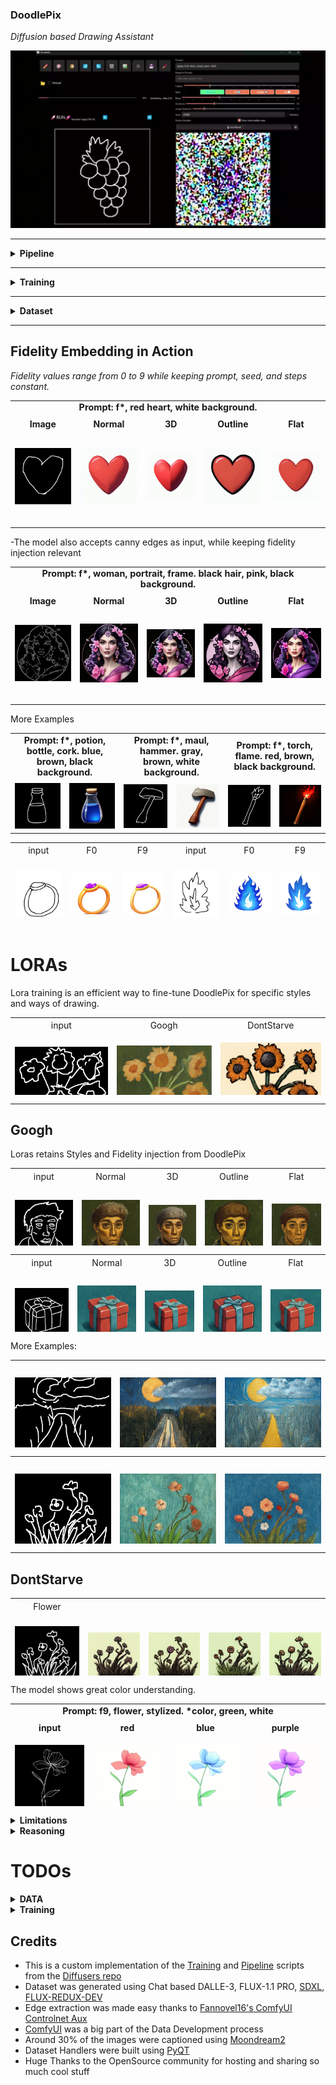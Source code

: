 <h3>DoodlePix</h3>
<p><em>Diffusion based Drawing Assistant</em></p>

<p>
  <a href="assets/DoodlePixy.gif">
    <img src="assets/DoodlePixy.gif" alt="Doodle">
    </a>
</p>

<hr>

<details>
  <summary><strong>Pipeline</strong></summary>
  <ul>
    <li><strong>Inference:</strong> fits in &lt; 4GB</li> <li><strong>Resolution:</strong> 512x512px</li>
    <li><strong>Speed:</strong> ~15 steps/second</li>
  </ul>
</details>

<hr>

<details>
  <summary><strong>Training</strong></summary>
  <ul>
    <li><strong>Base Model:</strong> <a href="https://huggingface.co/stabilityai/stable-diffusion-2-1">StableDiffusion 2.1</a></li>
    <li><strong>Training Requirements:</strong> &lt; 14GB</li> <li><strong>Setup:</strong> NVIDIA RTX4070 12GB (bleeding into shared Windows memory)</li>
  </ul>
  <p>
    <img src="assets/DoodlePix.png" alt="Training Loop" style="width:100%; height:auto; object-fit:contain;">
  </p>
  <p>
    The model leverages an InstructPix2Pix framework adapted for fidelity-controlled image generation from doodle inputs. The training loop processes triplets of (original doodle, edited target image, text prompt with embedded fidelity <code>f[0-9]</code>). Input images are encoded into the latent space via a VAE encoder. The text prompt is processed by a CLIP text encoder, and the extracted fidelity value ($F \in [0.0, 0.9]$) generates a corresponding fidelity embedding via the FidelityMLP. This fidelity embedding modulates the CLIP text embeddings, injecting the desired adherence level.
  </p>
  <p>
    The core diffusion process trains a U-Net to predict the noise ($\epsilon$) added to the VAE-encoded <em>edited target</em> latents. Crucially, the U-Net is conditioned on both the fidelity-modulated text embeddings (via cross-attention) and the VAE-encoded <em>original doodle</em> latents (concatenated channel-wise with the noisy target latents).
  </p>
  <p>
    The optimization objective combines two loss terms:
  </p>
  <ol>
    <li>A reconstruction loss ($||\epsilon - \epsilon_\theta||^2$), minimizing the MSE between the sampled noise ($\epsilon$) and the U-Net's predicted noise ($\epsilon_\theta$).</li>
    <li>A fidelity-aware L1 loss, calculated on decoded images ($P_{i}$), which balances adherence to the original input ($O_{i}$) and the edited target ($E_{i}$) based on the normalized fidelity value $F$: $F \cdot L1(P_{i}, O_{i}) + (1 - F) \cdot L1(P_{i}, E_{i})$.</li>
  </ol>
  <p>
    The total loss drives gradient updates via an AdamW optimizer, simultaneously training the U-Net and the FidelityMLP.
  </p>
  <p>
    This dual-conditioning and dual-loss approach enables fine-grained control over the generated image's Faithfulness and Creativity.
  </p>
</details>

<hr>

<details>
  <summary><strong>Dataset</strong></summary>
  <ul>
    <li><strong>Data Size:</strong> ~4.5k images</li>
    <li><strong>Image Generation:</strong> Dalle-3, Flux-Redux-DEV, SDXL, FLUX-PRO 1.1</li>
    <li><strong>Edge Extraction:</strong> Canny, Fake Scribble, Scribble Xdog, HED soft edge, Manual</li>
    <li><strong>Doodles</strong> were hand-drawn and compose about 20% of the edges</li>
  </ul>
</details>

<hr>

<h2>Fidelity Embedding in Action</h2>
<p><em>Fidelity values range from 0 to 9 while keeping prompt, seed, and steps constant.</em></p>

<table style="width:100%; table-layout: fixed;">
  <tbody>
    <tr>
      <td colspan="5" style="text-align:center; font-weight:bold; font-size:0.9rem; padding-bottom:8px;">
        Prompt: f*, red heart, white background.
      </td>
    </tr>
    <tr>
      <td style="text-align:center;">
        <strong>Image</strong><br>
        <img src="assets/heart.png" alt="Heart Image" style="width:150px; height:150px; object-fit:contain;">
      </td>
      <td style="text-align:center;">
        <strong>Normal</strong><br>
        <img src="assets/Heart.gif" alt="Heart Normal" style="width:150px; height:150px; object-fit:contain;">
      </td>
      <td style="text-align:center;">
        <strong>3D</strong><br>
        <img src="assets/Heart3D.gif" alt="Heart 3D" style="width:150px; height:150px; object-fit:contain;">
      </td>
      <td style="text-align:center;">
        <strong>Outline</strong><br>
        <img src="assets/HeartOutline.gif" alt="Heart Outline" style="width:150px; height:150px; object-fit:contain;">
      </td>
      <td style="text-align:center;">
        <strong>Flat</strong><br>
        <img src="assets/HeartFlat.gif" alt="Heart Flat" style="width:150px; height:150px; object-fit:contain;">
      </td>
    </tr>
  </tbody>
</table>

<p>-The model also accepts canny edges as input, while keeping fidelity injection relevant</p>

<table style="width:100%; table-layout: fixed;">
  <tbody>
    <tr>
      <td colspan="5" style="text-align:center; font-weight:bold; font-size:0.9rem; padding-bottom:8px;">
        Prompt: f*, woman, portrait, frame. black hair, pink, black background.
      </td>
    </tr>
    <tr>
      <td style="text-align:center;">
        <strong>Image</strong><br>
        <img src="assets/woman.png" alt="Woman Image" style="width:150px; height:150px; object-fit:contain;">
      </td>
      <td style="text-align:center;">
        <strong>Normal</strong><br>
        <img src="assets/WomanNormal.gif" alt="Woman Normal" style="width:150px; height:150px; object-fit:contain;">
      </td>
      <td style="text-align:center;">
        <strong>3D</strong><br>
        <img src="assets/Woman3D.gif" alt="Woman 3D" style="width:150px; height:150px; object-fit:contain;">
      </td>
      <td style="text-align:center;">
        <strong>Outline</strong><br>
        <img src="assets/WomanOutline.gif" alt="Woman Outline" style="width:150px; height:150px; object-fit:contain;">
      </td>
      <td style="text-align:center;">
        <strong>Flat</strong><br>
        <img src="assets/WomanFlat.gif" alt="Woman Flat" style="width:150px; height:150px; object-fit:contain;">
      </td>
    </tr>
  </tbody>
</table>

<p>More Examples</p>

<table style="width:100%; table-layout: fixed;">
  <tbody>
    <tr>
      <td colspan="2" style="text-align:center; font-weight:bold; font-size:0.9rem; padding-bottom:8px;">
        Prompt: f*, potion, bottle, cork. blue, brown, black background.
      </td>
      <td colspan="2" style="text-align:center; font-weight:bold; font-size:0.9rem; padding-bottom:8px;">
        Prompt: f*, maul, hammer. gray, brown, white background.
      </td>
      <td colspan="2" style="text-align:center; font-weight:bold; font-size:0.9rem; padding-bottom:8px;">
        Prompt: f*, torch, flame. red, brown, black background.
      </td>
    </tr>
    <tr>
      <td style="text-align:center;">
        <img src="assets/potion.png" alt="Potion Image" style="width:100%; max-width:150px; height:auto; object-fit:contain;">
      </td>
      <td style="text-align:center;">
        <img src="assets/PotionSingle.gif" alt="Potion Normal" style="width:100%; max-width:150px; height:auto; object-fit:contain;">
      </td>
      <td style="text-align:center;">
        <img src="assets/maul.png" alt="Maul Image" style="width:100%; max-width:150px; height:auto; object-fit:contain;">
      </td>
      <td style="text-align:center;">
        <img src="assets/maulNormal.gif" alt="Maul Normal" style="width:100%; max-width:150px; height:auto; object-fit:contain;">
      </td>
      <td style="text-align:center;">
        <img src="assets/torch.png" alt="Torch Image" style="width:100%; max-width:150px; height:auto; object-fit:contain;">
      </td>
      <td style="text-align:center;">
        <img src="assets/TorchSingle.gif" alt="Torch Normal" style="width:100%; max-width:150px; height:auto; object-fit:contain;">
      </td>
    </tr>
  </tbody>
</table>

<table style="width:100%; height: 140px; table-layout: fixed;">
  <tbody>
    <tr>
      <td colspan="6" style="text-align:center; font-weight:italic; font-size:0.9rem; padding-bottom:0px;">
        </td>
    </tr>
    <tr>
      <td style="text-align:center;">
        input<br>
        <img src="assets/ringIn.png" alt="Input" style="width:120px; height:120px; object-fit:contain;">
      </td>
      <td style="text-align:center;">
        F0<br>
        <img src="assets/ringF0.webp" alt="Googh" style="width:120px; height:120px; object-fit:contain;">
      </td>
      <td style="text-align:center;">
        F9<br>
        <img src="assets/ringF9.webp" alt="DontStarve" style="width:120px; height:120px; object-fit:contain;">
      </td>
      <td style="text-align:center;">
        input<br>
        <img src="assets/fireIn.png" alt="Input" style="width:120px; height:120px; object-fit:contain;">
      </td>
      <td style="text-align:center;">
        F0<br>
        <img src="assets/fireF0.webp" alt="Googh" style="width:120px; height:120px; object-fit:contain;">
      </td>
      <td style="text-align:center;">
        F9<br>
        <img src="assets/fireF9.webp" alt="DontStarve" style="width:120px; height:120px; object-fit:contain;">
      </td>
    </tr>
  </tbody>
</table>

<h1>LORAs</h1>
<p>Lora training is an efficient way to fine-tune DoodlePix for specific styles and ways of drawing.</p>

<table style="width:100%; height: 124px; table-layout: fixed;">
  <tbody>
    <tr>
      <td colspan="3" style="text-align:center; font-weight:italic; font-size:0.9rem; padding-bottom:0px;">
        </td>
    </tr>
    <tr>
      <td style="text-align:center;">
        input<br>
        <img src="assets/Googh/sunflower_DR.png" alt="Input" style="width:200px; height:200px; object-fit:contain;">
      </td>
      <td style="text-align:center;">
        Googh<br>
        <img src="assets/Googh/sunflower_0.png" alt="Googh" style="width:200px; height:200px; object-fit:contain;">
      </td>
      <td style="text-align:center;">
        DontStarve<br>
        <img src="assets/DontStarve/SunFlowers_4.png" alt="DontStarve" style="width:200px; height:200px; object-fit:contain;">
      </td>
    </tr>
    <tr>
      <td style="text-align:center;">
        input<br>
        <img src="assets/Googh/gift_DR.png" alt="Input" style="width:200px; height:200px; object-fit:contain;">
      </td>
      <td style="text-align:center;">
        Googh<br>
        <img src="assets/Googh/gift_3.png" alt="Googh" style="width:200px; height:200px; object-fit:contain;">
      </td>
      <td style="text-align:center;">
        DontStarve<br>
        <img src="assets/DontStarve/gift_20.png" alt="DontStarve" style="width:200px; height:200px; object-fit:contain;">
      </td>
    </tr>
  </tbody>
</table>

<hr>

<h2>Googh</h2>
<p>Loras retains Styles and Fidelity injection from DoodlePix</p>

<table style="width:100%; height: 124px; table-layout: fixed;">
  <tbody>
    <tr>
      <td colspan="5" style="text-align:center; font-weight:italic; font-size:0.9rem; padding-bottom:0px;">
        </td>
    </tr>
    <tr>
      <td style="text-align:center;">
        input<br>
        <img src="assets/Googh/man_DR2.png" alt="Input" style="width:150px; height:150px; object-fit:contain;">
      </td>
      <td style="text-align:center;">
        Normal<br>
        <img src="assets/Googh/manNormal.png" alt="Normal" style="width:150px; height:150px; object-fit:contain;">
      </td>
      <td style="text-align:center;">
        3D<br>
        <img src="assets/Googh/man3D.png" alt="3D" style="width:150px; height:150px; object-fit:contain;">
      </td>
      <td style="text-align:center;">
        Outline<br>
        <img src="assets/Googh/manOutline.png" alt="Outline" style="width:150px; height:150px; object-fit:contain;">
      </td>
      <td style="text-align:center;">
        Flat<br>
        <img src="assets/Googh/manFlat.png" alt="Flat" style="width:150px; height:150px; object-fit:contain;">
      </td>
    </tr>
    <tr>
      <td style="text-align:center;">
        Low Fidelity<br>
        <img src="assets/Googh/man_3.png" alt="Low Fidelity" style="width:150px; height:150px; object-fit:contain;">
      </td>
      <td style="text-align:center;">
        High Fidelity<br>
        <img src="assets/Googh/manFidelity7.png" alt="High Fidelity" style="width:150px; height:150px; object-fit:contain;">
      </td>
      <td colspan="3"></td>
    </tr>
  </tbody>
</table>

<table style="width:100%; height: 124px; table-layout: fixed;">
  <tbody>
    <tr>
      <td colspan="5" style="text-align:center; font-weight:italic; font-size:0.9rem; padding-bottom:0px;">
        </td>
    </tr>
    <tr>
      <td style="text-align:center;">
        input<br>
        <img src="assets/Googh/gift_DR.png" alt="Input" style="width:150px; height:150px; object-fit:contain;">
      </td>
      <td style="text-align:center;">
        Normal<br>
        <img src="assets/Googh/giftNormal.png" alt="Normal" style="width:150px; height:150px; object-fit:contain;">
      </td>
      <td style="text-align:center;">
        3D<br>
        <img src="assets/Googh/gift3D.png" alt="3D" style="width:150px; height:150px; object-fit:contain;">
      </td>
      <td style="text-align:center;">
        Outline<br>
        <img src="assets/Googh/giftOutline.png" alt="Outline" style="width:150px; height:150px; object-fit:contain;">
      </td>
      <td style="text-align:center;">
        Flat<br>
        <img src="assets/Googh/giftFlat.png" alt="Flat" style="width:150px; height:150px; object-fit:contain;">
      </td>
    </tr>
  </tbody>
</table>

<p>More Examples:</p>

<table style="width:100%; height: 140px; table-layout: fixed;">
  <tbody>
    <tr>
      <td colspan="3" style="text-align:center; font-weight:italic; font-size:0.9rem; padding-bottom:0px;">
        </td>
    </tr>
    <tr>
      <td style="text-align:center;">
        <img src="assets/Googh/road_DR.png" alt="Input" style="width:200px; height:200px; object-fit:contain;">
      </td>
      <td style="text-align:center;">
        <img src="assets/Googh/road4.png" alt="Normal" style="width:200px; height:200px; object-fit:contain;">
      </td>
      <td style="text-align:center;">
        <img src="assets/Googh/road5.png" alt="3D" style="width:200px; height:200px; object-fit:contain;">
      </td>
    </tr>
    <tr>
      <td style="text-align:center;">
        <img src="assets/Googh/road7.png" alt="Outline" style="width:200px; height:200px; object-fit:contain;">
      </td>
      <td style="text-align:center;">
        <img src="assets/Googh/road6.png" alt="Flat" style="width:200px; height:200px; object-fit:contain;">
      </td>
      <td style="text-align:center;">
        <img src="assets/Googh/road3.png" alt="Flat" style="width:200px; height:200px; object-fit:contain;">
      </td>
    </tr>
  </tbody>
</table>

<table style="width:100%; height: 140px; table-layout: fixed;">
  <tbody>
    <tr>
      <td colspan="3" style="text-align:center; font-weight:italic; font-size:0.9rem; padding-bottom:0px;">
         </td>
    </tr>
    <tr>
      <td style="text-align:center;">
        <img src="assets/Googh/flower_DR.png" alt="Input" style="width:200px; height:200px; object-fit:contain;">
      </td>
      <td style="text-align:center;">
        <img src="assets/Googh/flower1.png" alt="Normal" style="width:200px; height:200px; object-fit:contain;">
      </td>
      <td style="text-align:center;">
        <img src="assets/Googh/flower2.png" alt="3D" style="width:200px; height:200px; object-fit:contain;">
      </td>
    </tr>
    <tr>
      <td style="text-align:center;">
        <img src="assets/Googh/flower3.png" alt="Outline" style="width:200px; height:200px; object-fit:contain;">
      </td>
      <td style="text-align:center;">
        <img src="assets/Googh/flower4.png" alt="Flat" style="width:200px; height:200px; object-fit:contain;">
      </td>
      <td style="text-align:center;">
        <img src="assets/Googh/flower5.png" alt="Flat" style="width:200px; height:200px; object-fit:contain;">
      </td>
    </tr>
  </tbody>
</table>

<hr>

<h2>DontStarve</h2>

<table style="width:100%; height: 124px; table-layout: fixed;">
  <tbody>
    <tr>
      <td colspan="5" style="text-align:center; font-weight:italic; font-size:0.9rem; padding-bottom:0px;">
        </td>
    </tr>
    <tr>
      <td style="text-align:center;">
        Flower<br>
        <img src="assets/DontStarve/flower_DR.png" alt="Input" style="width:150px; height:150px; object-fit:contain;">
      </td>
      <td style="text-align:center;">
        <br>
        <img src="assets/DontStarve/flower (1).png" alt="Normal" style="width:150px; height:150px; object-fit:contain;">
      </td>
      <td style="text-align:center;">
        <br>
        <img src="assets/DontStarve/flower (2).png" alt="Normal" style="width:150px; height:150px; object-fit:contain;">
      </td>
      <td style="text-align:center;">
        <br>
        <img src="assets/DontStarve/flower (3).png" alt="Normal" style="width:150px; height:150px; object-fit:contain;">
      </td>
      <td style="text-align:center;">
        <br>
        <img src="assets/DontStarve/flower (4).png" alt="Normal" style="width:150px; height:150px; object-fit:contain;">
      </td>
    </tr>
    <tr>
      <td style="text-align:center;">
        Gift<br>
        <img src="assets/DontStarve/gift_DR.png" alt="Input" style="width:150px; height:150px; object-fit:contain;">
      </td>
      <td style="text-align:center;">
        <br>
        <img src="assets/DontStarve/gift_14.png" alt="Normal" style="width:150px; height:150px; object-fit:contain;">
      </td>
      <td style="text-align:center;">
        <br>
        <img src="assets/DontStarve/gift_15.png" alt="Normal" style="width:150px; height:150px; object-fit:contain;">
      </td>
      <td style="text-align:center;">
        <br>
        <img src="assets/DontStarve/gift_16.png" alt="Normal" style="width:150px; height:150px; object-fit:contain;">
      </td>
      <td style="text-align:center;">
        <br>
        <img src="assets/DontStarve/gift_17.png" alt="Normal" style="width:150px; height:150px; object-fit:contain;">
      </td>
     </tr> <tr>
      <td style="text-align:center;">
        Carrot<br>
        <img src="assets/DontStarve/carrot_DR.png" alt="Input" style="width:150px; height:150px; object-fit:contain;">
      </td>
      <td style="text-align:center;">
        <br>
        <img src="assets/DontStarve/carrot_0.png" alt="Normal" style="width:150px; height:150px; object-fit:contain;">
      </td>
      <td style="text-align:center;">
        <br>
        <img src="assets/DontStarve/carrot_1.png" alt="Normal" style="width:150px; height:150px; object-fit:contain;">
      </td>
      <td style="text-align:center;">
        <br>
        <img src="assets/DontStarve/carrot_4.png" alt="Normal" style="width:150px; height:150px; object-fit:contain;">
      </td>
      <td style="text-align:center;">
        <br>
        <img src="assets/DontStarve/carrot_6.png" alt="Normal" style="width:150px; height:150px; object-fit:contain;">
      </td>
    </tr>
    <tr>
      <td style="text-align:center;">
        Rope<br>
        <img src="assets/DontStarve/rope_DR.png" alt="Input" style="width:150px; height:150px; object-fit:contain;">
      </td>
      <td style="text-align:center;">
        <br>
        <img src="assets/DontStarve/rope_0.png" alt="Normal" style="width:150px; height:150px; object-fit:contain;">
      </td>
      <td style="text-align:center;">
        <br>
        <img src="assets/DontStarve/rope_3.png" alt="Normal" style="width:150px; height:150px; object-fit:contain;">
      </td>
      <td style="text-align:center;">
        <br>
        <img src="assets/DontStarve/rope_4.png" alt="Normal" style="width:150px; height:150px; object-fit:contain;">
      </td>
      <td style="text-align:center;">
        <br>
        <img src="assets/DontStarve/rope_5.png" alt="Normal" style="width:150px; height:150px; object-fit:contain;">
      </td>
    </tr>
    <tr>
      <td style="text-align:center;">
        Potato<br>
        <img src="assets/DontStarve/potato_DR.png" alt="Input" style="width:150px; height:150px; object-fit:contain;">
      </td>
      <td style="text-align:center;">
        <br>
        <img src="assets/DontStarve/potato_0.png" alt="Normal" style="width:150px; height:150px; object-fit:contain;">
      </td>
      <td style="text-align:center;">
        <br>
        <img src="assets/DontStarve/potato_1.png" alt="Normal" style="width:150px; height:150px; object-fit:contain;">
      </td>
      <td style="text-align:center;">
        <br>
        <img src="assets/DontStarve/potato_5.png" alt="Normal" style="width:150px; height:150px; object-fit:contain;">
      </td>
      <td style="text-align:center;">
        <br>
        <img src="assets/DontStarve/potato_6.png" alt="Normal" style="width:150px; height:150px; object-fit:contain;">
      </td>
    </tr>
    <tr>
      <td style="text-align:center;">
        Heart<br>
        <img src="assets/heart.png" alt="Input" style="width:150px; height:150px; object-fit:contain;">
      </td>
      <td style="text-align:center;">
        <br>
        <img src="assets/DontStarve/heart_1.png" alt="Normal" style="width:150px; height:150px; object-fit:contain;">
      </td>
      <td style="text-align:center;">
        <br>
        <img src="assets/DontStarve/heart_0.png" alt="Normal" style="width:150px; height:150px; object-fit:contain;">
      </td>
      <td style="text-align:center;">
        <br>
        <img src="assets/DontStarve/heart_2.png" alt="Normal" style="width:150px; height:150px; object-fit:contain;">
      </td>
      <td style="text-align:center;">
        <br>
        <img src="assets/DontStarve/heart_4.png" alt="Normal" style="width:150px; height:150px; object-fit:contain;">
      </td>
    </tr>
    <tr>
      <td style="text-align:center;">
        Axe<br>
        <img src="assets/axe.png" alt="Input" style="width:150px; height:150px; object-fit:contain;">
      </td>
      <td style="text-align:center;">
        <br>
        <img src="assets/DontStarve/axe_0.png" alt="Normal" style="width:150px; height:150px; object-fit:contain;">
      </td>
      <td style="text-align:center;">
        <br>
        <img src="assets/DontStarve/axe_2.png" alt="Normal" style="width:150px; height:150px; object-fit:contain;">
      </td>
      <td style="text-align:center;">
        <br>
        <img src="assets/DontStarve/axe_3.png" alt="Normal" style="width:150px; height:150px; object-fit:contain;">
      </td>
      <td style="text-align:center;">
        <br>
        <img src="assets/DontStarve/axe_5.png" alt="Normal" style="width:150px; height:150px; object-fit:contain;">
      </td>
    </tr>
    <tr>
      <td style="text-align:center;">
        Potion<br>
        <img src="assets/potion.png" alt="Input" style="width:150px; height:150px; object-fit:contain;">
      </td>
      <td style="text-align:center;">
        <br>
        <img src="assets/DontStarve/potion_0.png" alt="Normal" style="width:150px; height:150px; object-fit:contain;">
      </td>
      <td style="text-align:center;">
        <br>
        <img src="assets/DontStarve/potion_5.png" alt="Normal" style="width:150px; height:150px; object-fit:contain;">
      </td>
      <td style="text-align:center;">
        <br>
        <img src="assets/DontStarve/potion_8.png" alt="Normal" style="width:150px; height:150px; object-fit:contain;">
      </td>
      <td style="text-align:center;">
        <br>
        <img src="assets/DontStarve/potion_10.png" alt="Normal" style="width:150px; height:150px; object-fit:contain;">
      </td>
    </tr>
    <tr>
      <td style="text-align:center;">
        Torch<br>
        <img src="assets/torch.png" alt="Input" style="width:150px; height:150px; object-fit:contain;">
      </td>
      <td style="text-align:center;">
        <br>
        <img src="assets/DontStarve/torch_0.png" alt="Normal" style="width:150px; height:150px; object-fit:contain;">
      </td>
      <td style="text-align:center;">
        <br>
        <img src="assets/DontStarve/torch_1.png" alt="Normal" style="width:150px; height:150px; object-fit:contain;">
      </td>
      <td style="text-align:center;">
        <br>
        <img src="assets/DontStarve/torch_2.png" alt="Normal" style="width:150px; height:150px; object-fit:contain;">
      </td>
      <td style="text-align:center;">
        <br>
        <img src="assets/DontStarve/torch_3.png" alt="Normal" style="width:150px; height:150px; object-fit:contain;">
      </td>
    </tr>
  </tbody>
</table>

<p>The model shows great color understanding.</p>

<table style="width:100%; height: 164px; table-layout: fixed;">
  <tbody>
    <tr>
      <td colspan="4" style="text-align:center; font-weight:bold; font-size:0.9rem; padding-bottom:8px;"> Prompt: f9, flower, stylized. *color, green, white
      </td>
    </tr>
    <tr>
      <td style="text-align:center;">
        <strong>input</strong><br>
        <img src="assets/flowerInput.png" alt="Flower Input" style="width:150px; height:150px; object-fit:contain;">
      </td>
      <td style="text-align:center;">
        <strong>red</strong><br>
        <img src="assets/flower2.png" alt="Flower red" style="width:150px; height:150px; object-fit:contain;">
      </td>
      <td style="text-align:center;">
        <strong>blue</strong><br>
        <img src="assets/flower3.png" alt="Flower light blue" style="width:150px; height:150px; object-fit:contain;">
      </td>
      <td style="text-align:center;">
        <strong>purple</strong><br>
        <img src="assets/flower4.png" alt="Flower purple" style="width:150px; height:150px; object-fit:contain;">
      </td>
    </tr>
    <tr>
      <td style="text-align:center;">
        <strong>green</strong><br>
        <img src="assets/flower1.png" alt="Flower green" style="width:150px; height:150px; object-fit:contain;">
      </td>
      <td style="text-align:center;">
        <strong>cyan</strong><br>
        <img src="assets/flower6.png" alt="Flower cyan" style="width:150px; height:150px; object-fit:contain;">
      </td>
      <td style="text-align:center;">
        <strong>yellow</strong><br>
        <img src="assets/flower7.png" alt="Flower light green" style="width:150px; height:150px; object-fit:contain;">
      </td>
      <td style="text-align:center;">
        <strong>orange</strong><br>
        <img src="assets/flower8.png" alt="Flower orange" style="width:150px; height:150px; object-fit:contain;">
      </td>
    </tr>
  </tbody>
</table>

<details>
  <summary><strong>Limitations</strong></summary>
  <ul>
    <li>The <strong>Model</strong> was trained mainly on objects, items. Things rather than Characters.</li>
    <li>It inherits most of the limitations of the StableDiffusion 2.1 model.</li>
  </ul>
</details>

<details>
  <summary><strong>Reasoning</strong></summary>
  <p>
    The objective is to train a model able to take drawings as inputs.
  </p>
  <p>
    While most models and controlnets were trained using canny or similar line extractors as inputs (which focuses on the most prominent lines in an image),
  drawings are made with intention. A few squiggly lines placed in the right place can sometimes deliver a much better idea of what's being represented in the image:
  </p>
  <table style="width: 60%; table-layout: fixed; margin-left: auto; margin-right: auto;"> <tbody>
      <tr>
        <td style="text-align: center;">
          <strong>Drawing</strong><br>
          <img src="assets/alien/alienDrawing.png" alt="Drawing" style="width: 60%; max-width: 240px; height: auto; object-fit: contain;">
        </td>
        <td style="text-align: center;">
          <strong>Canny</strong><br>
          <img src="assets/alien/alienCanny.png" alt="Canny" style="width: 60%; max-width: 240px; height: auto; object-fit: contain;">
        </td>
      </tr>
    </tbody>
  </table>
  <p>
    To address this, I train a <em>Fidelity embedding</em> that injects an explicit fidelity signal into the Unet, allowing it to modulate its denoising behavior accordingly.
  </p>
  <p>
    The FidelityMLP (ranging from 0 to 9; f0–f9) lets users decide how much the model should "correct" their drawing.
  </p>
  <p>
    Although the InstructPix2Pix pipeline supports an ImageGuidance factor to control adherence to the input image, it tends to follow the drawing too strictly at higher values while losing compositional nuances at lower values.
  </p>
</details>

<h1>TODOs</h1>

<details>
  <summary><strong>DATA</strong></summary>
  <ul>
    <li>[ ] Increase amount of hand-drawn line inputs</li>
    <li>[X] Smaller-Bigger subject variations</li>
    <li>[ ] Background Variations</li>
    <li>[ ] Increase Flat style references</li>
    <li>[ ] Improve color matches in prompts</li>
    <li>[ ] Clean up</li>
  </ul>
</details>

<details>
  <summary><strong>Training</strong></summary>
  <ul>
    <li>[ ] Release V1.</li>
    <li>[ ] Release DoodleCharacters (DoodlePix but for characters)</li>
    <li>[X] Release Training code</li>
    <li>[X] Release Lora Training code</li>
  </ul>
</details>

<h2>Credits</h2>
<ul>
  <li>This is a custom implementation of the <a href="https://github.com/huggingface/diffusers/blob/main/examples/instruct_pix2pix/train_instruct_pix2pix.py">Training</a> and <a href="https://github.com/huggingface/diffusers/blob/main/src/diffusers/pipelines/stable_diffusion/pipeline_stable_diffusion_instruct_pix2pix.py">Pipeline</a> scripts from the <a href="https://github.com/huggingface/diffusers">Diffusers repo</a></li>
  <li>Dataset was generated using Chat based DALLE-3, FLUX-1.1 PRO, <a href="https://huggingface.co/stabilityai/stable-diffusion-xl-base-1.0">SDXL</a>, <a href="https://huggingface.co/black-forest-labs/FLUX.1-Redux-dev">FLUX-REDUX-DEV</a></li>
  <li>Edge extraction was made easy thanks to <a href="https://github.com/Fannovel16/comfyui_controlnet_aux">Fannovel16's ComfyUI Controlnet Aux</a></li>
  <li><a href="https://www.comfy.org/">ComfyUI</a> was a big part of the Data Development process</li>
  <li>Around 30% of the images were captioned using <a href="https://huggingface.co/vikhyatk/moondream2">Moondream2</a></li>
  <li>Dataset Handlers were built using <a href="https://doc.qt.io/qtforpython-6/index.html">PyQT</a></li>
  <li>Huge Thanks to the OpenSource community for hosting and sharing so much cool stuff</li>
</ul>


